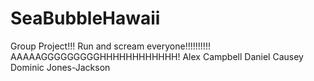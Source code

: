 # SeaBubbleHawaii
Group Project!!! Run and scream everyone!!!!!!!!!! AAAAAGGGGGGGGGHHHHHHHHHHHH!
Alex Campbell
Daniel Causey
Dominic Jones-Jackson
